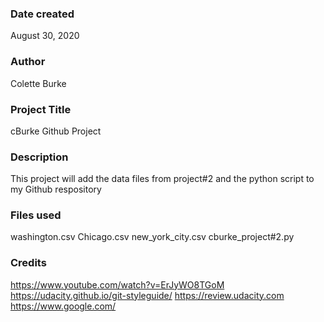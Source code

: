 ### Date created
August 30, 2020

### Author
Colette Burke

### Project Title
cBurke Github Project

### Description
This project will add the data files from project#2 and the python script to my Github respository

### Files used
washington.csv
Chicago.csv
new_york_city.csv
cburke_project#2.py

### Credits
https://www.youtube.com/watch?v=ErJyWO8TGoM
https://udacity.github.io/git-styleguide/
https://review.udacity.com
https://www.google.com/
